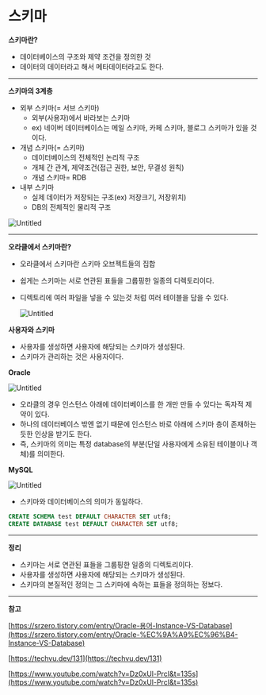 # 스키마

**스키마란?**

- 데이터베이스의 구조와 제약 조건을 정의한 것
- 데이터의 데이터라고 해서 메타데이터라고도 한다.

---

**스키마의 3계층**

- 외부 스키마(= 서브 스키마)
    - 외부(사용자)에서 바라보는 스키마
    - ex) 네이버 데이터베이스는 메일 스키마, 카페 스키마, 블로그 스키마가 있을 것이다.
- 개념 스키마(= 스키마)
    - 데이터베이스의 전체적인 논리적 구조
    - 개체 간 관계, 제약조건(접근 권한, 보안, 무결성 원칙)
    - 개념 스키마= RDB
- 내부 스키마
    - 실제 데이터가 저장되는 구조(ex) 저장크기, 저장위치)
    - DB의 전체적인 물리적 구조

![Untitled](%E1%84%89%E1%85%B3%E1%84%8F%E1%85%B5%E1%84%86%E1%85%A1%20c60952486d774377974451a653b686ef/Untitled.png)

---

**오라클에서 스키마란?**

- 오라클에서 스키마란 스키마 오브젝트들의 집합
- 쉽게는 스키마는 서로 연관된 표들을 그룹핑한 일종의 디렉토리이다.
- 디렉토리에 여러 파일을 넣을 수 있는것 처럼 여러 테이블을 담을 수 있다.
    
    ![Untitled](%E1%84%89%E1%85%B3%E1%84%8F%E1%85%B5%E1%84%86%E1%85%A1%20c60952486d774377974451a653b686ef/Untitled%201.png)
    

**사용자와 스키마**

- 사용자를 생성하면 사용자에 해당되는 스키마가 생성된다.
- 스키마가 관리하는 것은 사용자이다.

**Oracle**

![Untitled](%E1%84%89%E1%85%B3%E1%84%8F%E1%85%B5%E1%84%86%E1%85%A1%20c60952486d774377974451a653b686ef/Untitled%202.png)

- 오라클의 경우 인스턴스 아래에 데이터베이스를 한 개만 만들 수 있다는 독자적 제약이 있다.
- 하나의 데이터베이스 밖엔 없기 때문에 인스턴스 바로 아래에 스키마 층이 존재하는 듯한 인상을 받기도 한다.
- 즉, 스키마의 의미는 특정 database의 부분(단일 사용자에게 소유된 테이블이나 객체)를 의미한다.

**MySQL**

![Untitled](%E1%84%89%E1%85%B3%E1%84%8F%E1%85%B5%E1%84%86%E1%85%A1%20c60952486d774377974451a653b686ef/Untitled%203.png)

- 스키마와 데이터베이스의 의미가 동일하다.

```sql
CREATE SCHEMA test DEFAULT CHARACTER SET utf8;
CREATE DATABASE test DEFAULT CHARACTER SET utf8;
```

---

**정리**

- 스키마는 서로 연관된 표들을 그룹핑한 일종의 디렉토리이다.
- 사용자를 생성하면 사용자에 해당되는 스키마가 생성된다.
- 스키마의 본질적인 정의는 그 스키마에 속하는 표들을 정의하는 정보다.

---

**참고**

[https://srzero.tistory.com/entry/Oracle-용어-Instance-VS-Database](https://srzero.tistory.com/entry/Oracle-%EC%9A%A9%EC%96%B4-Instance-VS-Database)

[https://techvu.dev/131](https://techvu.dev/131)

[https://www.youtube.com/watch?v=Dz0xUl-PrcI&t=135s](https://www.youtube.com/watch?v=Dz0xUl-PrcI&t=135s)
